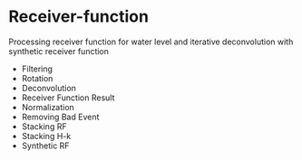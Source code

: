 # Receiver-function
Processing receiver function for water level and iterative deconvolution with synthetic receiver function
- Filtering
- Rotation
- Deconvolution
- Receiver Function Result
- Normalization
- Removing Bad Event
- Stacking RF
- Stacking H-k
- Synthetic RF

